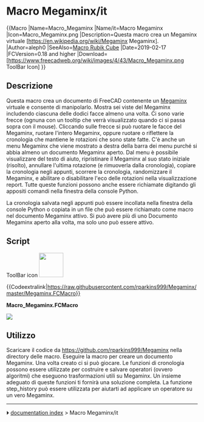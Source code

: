 # Macro Megaminx/it
{{Macro
|Name=Macro_Megaminx
|Name/it=Macro Megaminx
|Icon=Macro_Megaminx.png
|Description=Questa macro crea un Megaminx virtuale [https://en.wikipedia.org/wiki/Megaminx Megaminx].
|Author=aleph0
|SeeAlso=[Macro Rubik Cube](Macro_Rubik_Cube/it.md)
|Date=2019-02-17
|FCVersion=0.18 and higher
|Download=[https://www.freecadweb.org/wiki/images/4/43/Macro_Megaminx.png ToolBar Icon]
}}



## Descrizione

Questa macro crea un documento di FreeCAD contenente un [Megaminx](https://en.wikipedia.org/wiki/Megaminx) virtuale e consente di manipolarlo. Mostra sei viste del Megaminx includendo ciascuna delle dodici facce almeno una volta. Ci sono varie frecce (ognuna con un tooltip che verrà visualizzato quando ci si passa sopra con il mouse). Cliccando sulle frecce si può ruotare le facce del Megaminx, ruotare l\'intero Megaminx, oppure ruotare o riflettere la cronologia che mantiene le rotazioni che sono state fatte. C\'è anche un menu Megaminx che viene mostrato a destra della barra dei menu purché si abbia almeno un documento Megaminx aperto. Dal menu è possibile visualizzare del testo di aiuto, ripristinare il Megaminx al suo stato iniziale (risolto), annullare l\'ultima rotazione (e rimuoverla dalla cronologia), copiare la cronologia negli appunti, scorrere la cronologia, randomizzare il Megaminx, e abilitare o disabilitare l\'eco delle rotazioni nella visualizzazione report. Tutte queste funzioni possono anche essere richiamate digitando gli appositi comandi nella finestra della console Python.

La cronologia salvata negli appunti può essere incollata nella finestra della console Python o copiata in un file che può essere richiamato come macro nel documento Megaminx attivo. Si può avere più di uno Documento Megaminx aperto alla volta, ma solo uno può essere attivo.

## Script

ToolBar icon <img alt="" src=images/Macro_Megaminx.png  style="width:64px;">


{{Codeextralink|https://raw.githubusercontent.com/rparkins999/Megaminx/master/Megaminx.FCMacro}}

**Macro_Megaminx.FCMacro**

![](images/Macro_Megaminx.png )






## Utilizzo

Scaricare il codice da <https://github.com/rparkins999/Megaminx> nella directory delle macro. Eseguire la macro per creare un documento Megaminx. Una volta creato ci si può giocare. Le funzioni di cronologia possono essere utilizzate per costruire e salvare operatori (ovvero algoritmi) che eseguono trasformazioni utili su Megaminx. Un insieme adeguato di queste funzioni ti fornirà una soluzione completa. La funzione step_history può essere utilizzata per aiutarti ad applicare un operatore su un vero Megaminx.



---
⏵ [documentation index](../README.md) > Macro Megaminx/it
